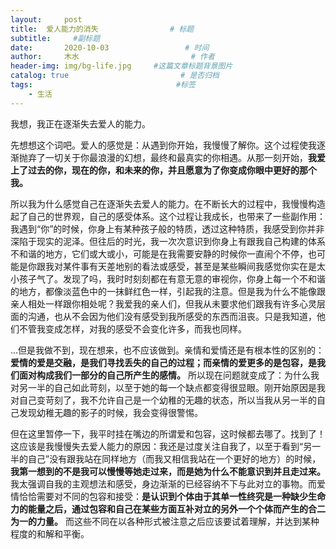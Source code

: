 ```yaml
---
layout:     post                       
title:  爱人能力的消失                # 标题
subtitle:     #副标题
date:       2020-10-03                 # 时间
author:     木水                         # 作者
header-img: img/bg-life.jpg     #这篇文章标题背景图片
catalog: true                         # 是否归档
tags:                                #标签
    - 生活
---
```

我想，我正在逐渐失去爱人的能力。

先想想这个词吧。爱人的感觉是：从遇到你开始，我慢慢了解你。这个过程使我逐渐抛弃了一切关于你最浪漫的幻想，最终和最真实的你相遇。从那一刻开始，**我爱上了过去的你，现在的你，和未来的你，并且愿意为了你变成你眼中更好的那个我。** 

所以我为什么感觉自己在逐渐失去爱人的能力。在不断长大的过程中，我慢慢构造起了自己的世界观，自己的感受体系。这个过程让我成长，也带来了一些副作用：我遇到“你”的时候，你身上有某种孩子般的特质，透过这种特质，我感受到你并非深陷于现实的泥泽。但往后的时光，我一次次意识到你身上有跟我自己构建的体系不和谐的地方，它们或大或小，可能是在我需要安静的时候你一直闹个不停，也可能是你跟我对某件事有天差地别的看法或感受，甚至是某些瞬间我感觉你实在是太小孩子气了。发现了吗，我时时刻刻都在有意无意的审视你，你身上每一个不和谐的地方，都像淡蓝色中的一抹鲜红色一样，引起我的注意。但是我为什么不能像跟亲人相处一样跟你相处呢？我爱我的亲人们，但我从未要求他们跟我有许多心灵层面的沟通，也从不会因为他们没有感受到我所感受的东西而沮丧。只是我知道，他们不管我变成怎样，对我的感受不会变化许多，而我也同样。

…但是我做不到，现在想来，也不应该做到。亲情和爱情还是有根本性的区别的：**爱情的爱是交融，是我们寻找丢失的自己的过程；而亲情的爱更多的是包容，是我们面对构成我们一部分的自己所产生的感情。** 所以现在问题就变成了：为什么我对另一半的自己如此苛刻，以至于她的每一个缺点都变得很显眼。刚开始原因是我对自己变苛刻了，我不允许自己是一个幼稚的无趣的状态，所以当我从另一半的自己发现幼稚无趣的影子的时候，我会变得很警惕。

但在这里暂停一下，我平时挂在嘴边的所谓爱和包容，这时候都去哪了。找到了！这应该是我慢慢失去爱人能力的原因：我还是过度关注自我了，以至于看到“另一半的自己”没有跟我站在同样地方（而我又相信我站在一个更好的地方）的时候，**我第一想到的不是我可以慢慢等她走过来，而是她为什么不能意识到并且走过来。** 我太强调自我的主观想法和感受，身边渐渐的已经容纳不下与此对立的事物。而爱情恰恰需要对不同的包容和接受：**是认识到个体由于其单一性终究是一种缺少生命力的能量之后，通过包容和自己在某些方面互补对立的另外一个个体而产生的合二为一的力量。** 而这些不同在以各种形式被注意之后应该要试着理解，并达到某种程度的和解和平衡。
